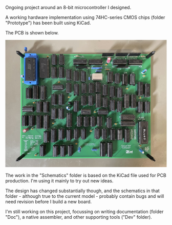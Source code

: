 Ongoing project around an 8-bit microcontroller I designed.

A working hardware implementation using 74HC-series CMOS chips (folder "Prototype") has been built using KiCad.

The PCB is shown below.

![CPU board](https://github.com/Dosflange/Myth/blob/main/Controller-Board_abu.jpg)

The work in the "Schematics" folder is based on the KiCad file used for PCB production. I'm using it mainly to try out
new ideas.

The design has changed substantially though, and the schematics in that folder - although true to the current model - probably contain
bugs and will need revision before I build a new board.

I'm still working on this project, focussing on writing documentation (folder "Doc"), a native assembler, and other supporting tools ("Dev" folder).
